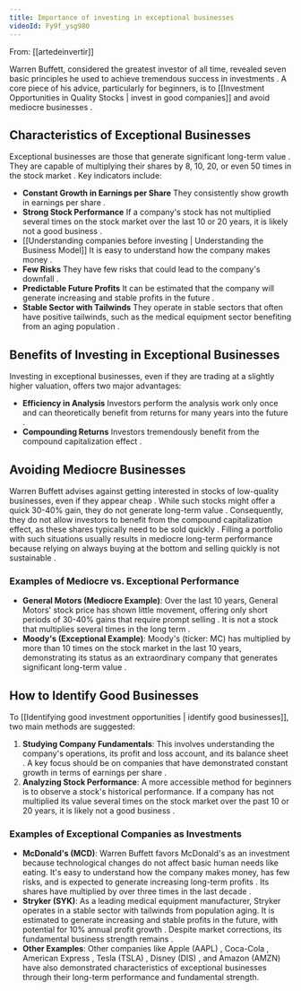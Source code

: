```yaml
---
title: Importance of investing in exceptional businesses
videoId: Fy9f_ysg980
---
```


From: [[artedeinvertir]] <br/> 

Warren Buffett, considered the greatest investor of all time, revealed seven basic principles he used to achieve tremendous success in investments <a class="yt-timestamp" data-t="00:10:00"></a>. A core piece of his advice, particularly for beginners, is to [[Investment Opportunities in Quality Stocks | invest in good companies]] and avoid mediocre businesses <a class="yt-timestamp" data-t="00:52:00"></a>.

## Characteristics of Exceptional Businesses

Exceptional businesses are those that generate significant long-term value <a class="yt-timestamp" data-t="01:18:00"></a>. They are capable of multiplying their shares by 8, 10, 20, or even 50 times in the stock market <a class="yt-timestamp" data-t="01:41:00"></a>. Key indicators include:
*   **Constant Growth in Earnings per Share** They consistently show growth in earnings per share <a class="yt-timestamp" data-t="03:17:00"></a>.
*   **Strong Stock Performance** If a company's stock has not multiplied several times on the stock market over the last 10 or 20 years, it is likely not a good business <a class="yt-timestamp" data-t="03:31:00"></a>.
*   [[Understanding companies before investing | Understanding the Business Model]] It is easy to understand how the company makes money <a class="yt-timestamp" data-t="04:42:00"></a>.
*   **Few Risks** They have few risks that could lead to the company's downfall <a class="yt-timestamp" data-t="04:46:00"></a>.
*   **Predictable Future Profits** It can be estimated that the company will generate increasing and stable profits in the future <a class="yt-timestamp" data-t="09:51:00"></a>.
*   **Stable Sector with Tailwinds** They operate in stable sectors that often have positive tailwinds, such as the medical equipment sector benefiting from an aging population <a class="yt-timestamp" data-t="10:16:00"></a>.

## Benefits of Investing in Exceptional Businesses

Investing in exceptional businesses, even if they are trading at a slightly higher valuation, offers two major advantages:
*   **Efficiency in Analysis** Investors perform the analysis work only once and can theoretically benefit from returns for many years into the future <a class="yt-timestamp" data-t="01:27:00"></a>.
*   **Compounding Returns** Investors tremendously benefit from the compound capitalization effect <a class="yt-timestamp" data-t="01:35:00"></a>.

## Avoiding Mediocre Businesses

Warren Buffett advises against getting interested in stocks of low-quality businesses, even if they appear cheap <a class="yt-timestamp" data-t="00:59:00"></a>. While such stocks might offer a quick 30-40% gain, they do not generate long-term value <a class="yt-timestamp" data-t="01:10:00"></a>. Consequently, they do not allow investors to benefit from the compound capitalization effect, as these shares typically need to be sold quickly <a class="yt-timestamp" data-t="01:08:00"></a>. Filling a portfolio with such situations usually results in mediocre long-term performance because relying on always buying at the bottom and selling quickly is not sustainable <a class="yt-timestamp" data-t="02:15:00"></a>.

### Examples of Mediocre vs. Exceptional Performance

*   **General Motors (Mediocre Example)**: Over the last 10 years, General Motors' stock price has shown little movement, offering only short periods of 30-40% gains that require prompt selling <a class="yt-timestamp" data-t="01:49:00"></a>. It is not a stock that multiplies several times in the long term <a class="yt-timestamp" data-t="02:08:00"></a>.
*   **Moody's (Exceptional Example)**: Moody's (ticker: MC) has multiplied by more than 10 times on the stock market in the last 10 years, demonstrating its status as an extraordinary company that generates significant long-term value <a class="yt-timestamp" data-t="02:47:00"></a>.

## How to Identify Good Businesses

To [[Identifying good investment opportunities | identify good businesses]], two main methods are suggested:
1.  **Studying Company Fundamentals**: This involves understanding the company's operations, its profit and loss account, and its balance sheet <a class="yt-timestamp" data-t="03:09:00"></a>. A key focus should be on companies that have demonstrated constant growth in terms of earnings per share <a class="yt-timestamp" data-t="03:17:00"></a>.
2.  **Analyzing Stock Performance**: A more accessible method for beginners is to observe a stock's historical performance. If a company has not multiplied its value several times on the stock market over the past 10 or 20 years, it is likely not a good business <a class="yt-timestamp" data-t="03:25:00"></a>.

### Examples of Exceptional Companies as Investments

*   **McDonald's (MCD)**: Warren Buffett favors McDonald's as an investment because technological changes do not affect basic human needs like eating. It's easy to understand how the company makes money, has few risks, and is expected to generate increasing long-term profits <a class="yt-timestamp" data-t="04:25:00"></a>. Its shares have multiplied by over three times in the last decade <a class="yt-timestamp" data-t="04:56:00"></a>.
*   **Stryker (SYK)**: As a leading medical equipment manufacturer, Stryker operates in a stable sector with tailwinds from population aging. It is estimated to generate increasing and stable profits in the future, with potential for 10% annual profit growth <a class="yt-timestamp" data-t="09:38:00"></a>. Despite market corrections, its fundamental business strength remains <a class="yt-timestamp" data-t="09:57:00"></a>.
*   **Other Examples**: Other companies like Apple (AAPL) <a class="yt-timestamp" data-t="06:11:00"></a>, Coca-Cola <a class="yt-timestamp" data-t="06:57:00"></a>, American Express <a class="yt-timestamp" data-t="07:09:00"></a>, Tesla (TSLA) <a class="yt-timestamp" data-t="08:32:00"></a>, Disney (DIS) <a class="yt-timestamp" data-t="11:54:00"></a>, and Amazon (AMZN) <a class="yt-timestamp" data-t="13:03:00"></a> have also demonstrated characteristics of exceptional businesses through their long-term performance and fundamental strength.